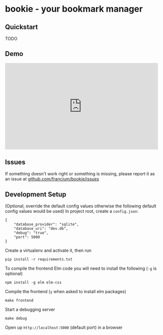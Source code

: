 # bookie - your bookmark manager


## Quickstart
TODO

## Demo
<div style="width: 100%; height: 0px; position: relative; padding-bottom: 56.250%;">
    <iframe src="https://streamable.com/s/hl330/pmjasp"
            frameborder="0" width="100%" height="100%" allowfullscreen
            style="width: 100%; height: 100%; position: absolute;">
    </iframe>
</div>


## Issues

If something doesn't work right or something is missing, please report it as an
issue at [github.com/francium/bookie/issues](github.com/francium/bookie/issues)


## Development Setup

(Optional, override the default config values otherwise the following default
config values would be used)
In project root, create a `config.json`:

    {
        "database_provider": "sqlite",
        "database_uri": "dev.db",
        "debug": "true",
        "port": 5000
    }

Create a virtualenv and activate it, then run

    pip install -r requirements.txt

To compile the frontend Elm code you will need to install the following
(`-g` is optional)

    npm install -g elm elm-css
    
Compile the frontend (`y` when asked to install elm packages)

    make frontend
    
Start a debugging server

    make debug
    
Open up `http://localhost:5000` (default port) in a browser
